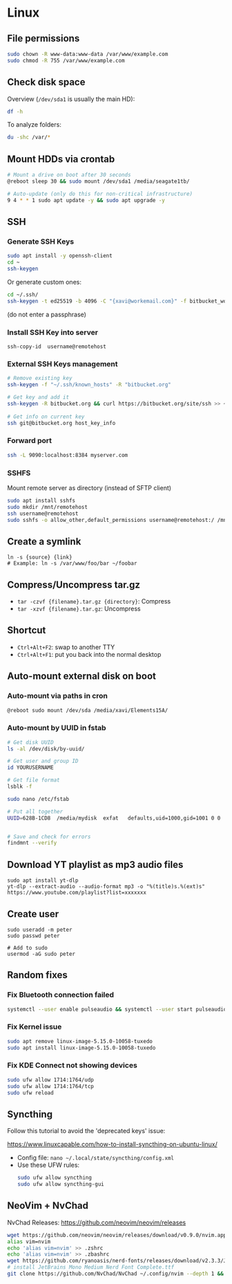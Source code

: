 # Linux

## File permissions

```sh
sudo chown -R www-data:www-data /var/www/example.com
sudo chmod -R 755 /var/www/example.com
```

## Check disk space

Overview (`/dev/sda1` is usually the main HD):

```sh
df -h
```

To analyze folders:

```sh
du -shc /var/*
```

## Mount HDDs via crontab

```sh
# Mount a drive on boot after 30 seconds
@reboot sleep 30 && sudo mount /dev/sda1 /media/seagate1tb/

# Auto-update (only do this for non-critical infrastructure)
9 4 * * 1 sudo apt update -y && sudo apt upgrade -y
```

## SSH


### Generate SSH Keys

```sh
sudo apt install -y openssh-client
cd ~
ssh-keygen
```

Or generate custom ones:

```sh
cd ~/.ssh/
ssh-keygen -t ed25519 -b 4096 -C "{xavi@workemail.com}" -f bitbucket_work
```

(do not enter a passphrase)


### Install SSH Key into server

```
ssh-copy-id  username@remotehost
```

### External SSH Keys management

```sh
# Remove existing key
ssh-keygen -f "~/.ssh/known_hosts" -R "bitbucket.org"

# Get key and add it
ssh-keygen -R bitbucket.org && curl https://bitbucket.org/site/ssh >> ~/.ssh/known_hosts
 
# Get info on current key
ssh git@bitbucket.org host_key_info
```

### Forward port

```sh
ssh -L 9090:localhost:8384 myserver.com
```


### SSHFS

Mount remote server as directory (instead of SFTP client)

```sh
sudo apt install sshfs
sudo mkdir /mnt/remotehost
ssh username@remotehost
sudo sshfs -o allow_other,default_permissions username@remotehost:/ /mnt/remotehost/
```


## Create a symlink

```
ln -s {source} {link}
# Example: ln -s /var/www/foo/bar ~/foobar
```

## Compress/Uncompress tar.gz

- `tar -czvf {filename}.tar.gz {directory}`: Compress
- `tar -xzvf {filename}.tar.gz`: Uncompress

## Shortcut

- `Ctrl+Alt+F2`: swap to another TTY
- `Ctrl+Alt+F1`: put you back into the normal desktop

## Auto-mount external disk on boot

### Auto-mount via paths in cron

```sh
@reboot sudo mount /dev/sda /media/xavi/Elements15A/
```

### Auto-mount by UUID in fstab

```sh
# Get disk UUID
ls -al /dev/disk/by-uuid/

# Get user and group ID
id YOURUSERNAME

# Get file format
lsblk -f

sudo nano /etc/fstab

# Put all together
UUID=628B-1CD8  /media/mydisk  exfat   defaults,uid=1000,gid=1001 0 0


# Save and check for errors
findmnt --verify
```

## Download YT playlist as mp3 audio files

```
sudo apt install yt-dlp
yt-dlp --extract-audio --audio-format mp3 -o "%(title)s.%(ext)s" https://www.youtube.com/playlist?list=xxxxxxx
```

## Create user

```
sudo useradd -m peter
sudo passwd peter

# Add to sudo
usermod -aG sudo peter
```

## Random fixes

### Fix Bluetooth connection failed

```sh
systemctl --user enable pulseaudio && systemctl --user start pulseaudio
```

### Fix Kernel issue

```sh
sudo apt remove linux-image-5.15.0-10058-tuxedo
sudo apt install linux-image-5.15.0-10058-tuxedo
```

### Fix KDE Connect not showing devices

```sh
sudo ufw allow 1714:1764/udp
sudo ufw allow 1714:1764/tcp
sudo ufw reload
```

## Syncthing

Follow this tutorial to avoid the 'deprecated keys' issue: 

https://www.linuxcapable.com/how-to-install-syncthing-on-ubuntu-linux/

- Config file: `nano ~/.local/state/syncthing/config.xml`
- Use these UFW rules:
  ```sh
  sudo ufw allow syncthing
  sudo ufw allow syncthing-gui
  ```

## NeoVim + NvChad

NvChad Releases: https://github.com/neovim/neovim/releases

```sh
wget https://github.com/neovim/neovim/releases/download/v0.9.0/nvim.appimage
alias vim=nvim
echo 'alias vim=nvim' >> .zshrc
echo 'alias vim=nvim' >> .zbashrc
wget https://github.com/ryanoasis/nerd-fonts/releases/download/v2.3.3/JetBrainsMono.zip
# install JetBrains Mono Medium Nerd Font Complete.ttf
git clone https://github.com/NvChad/NvChad ~/.config/nvim --depth 1 && nvim


```
